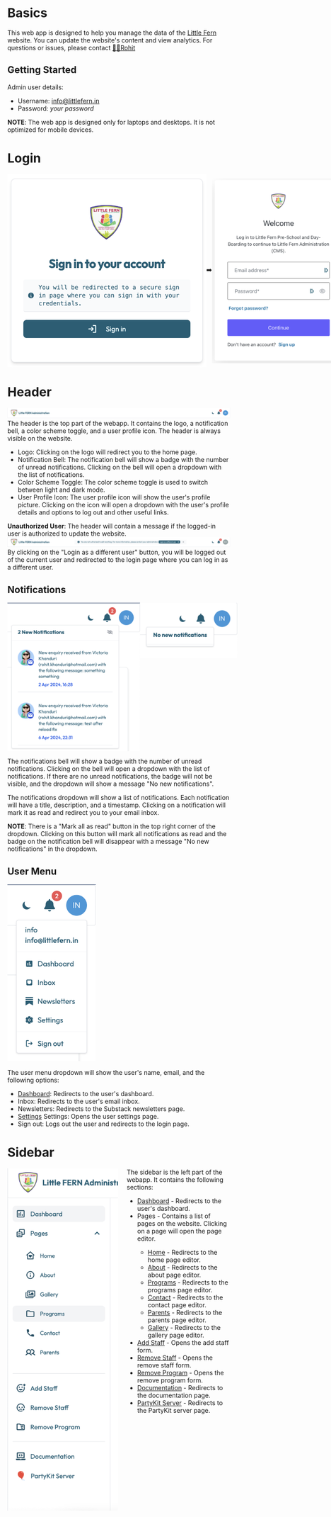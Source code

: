 # Basics
This web app is designed to help you manage the data of the [Little Fern](https://www.littlefern.in/) website.
You can update the website's content and view analytics.
For questions or issues, please contact [👨🏽Rohit](mailto:rohit.khanduri@proton.me)

## Getting Started

Admin user details:
- Username: info@littlefern.in
- Password: _your password_

**NOTE**: The web app is designed only for laptops and desktops. It is not optimized for mobile devices.


# Login
<div style="display: flex; justify-content: space-around; align-items: center;">
  <img src="./images/signin.png" alt="Login" width="450"/>
  <span>➡️</span>
  <img src="./images/login.png" alt="Login Error" width="300"/>
</div>


# Header
![Header](./images/header.png)
The header is the top part of the webapp. It contains the logo, a notification bell, a color scheme toggle, and a user profile icon. The header is
always visible on the website.
- Logo: Clicking on the logo will redirect you to the home page.
- Notification Bell: The notification bell will show a badge with the number of unread notifications. Clicking on the bell will open a dropdown with the list of notifications.
- Color Scheme Toggle: The color scheme toggle is used to switch between light and dark mode.
- User Profile Icon: The user profile icon will show the user's profile picture. Clicking on the icon will open a dropdown with the user's profile
  details and options to log out and other useful links.

**Unauthorized User**: The header will contain a message if the logged-in user is authorized to update the website.
![Header](./images/unauthorized.header.png)
By clicking on the "Login as a different user" button, you will be logged out of the current user and redirected to the login page where you can log in as a different user.

## Notifications
<div style="display: flex; justify-content: space-around;">
  <img src="./images/notifications.png" alt="Notifications" width="300"/>
  <img src="./images/no.notifications.png" alt="Notifications" width="220" height="125"/>
</div>

The notifications bell will show a badge with the number of unread notifications. Clicking on the bell will open a dropdown with the list of notifications.
If there are no unread notifications, the badge will not be visible, and the dropdown will show a message "No new notifications".

The notifications dropdown will show a list of notifications. Each notification will have a title, description, and a timestamp. Clicking on a
notification will mark it as read and redirect you to your email inbox.

**NOTE**: There is a "Mark all as read" button in the top right corner of the dropdown. Clicking on this button will mark all notifications as
read and the badge on the notification bell will disappear with a message "No new notifications" in the dropdown.

## User Menu
<img src="./images/user.menu.png" alt="User Profile" width="200"/>

The user menu dropdown will show the user's name, email, and the following options:
- [Dashboard](pages/dashboard.md): Redirects to the user's dashboard.
- Inbox: Redirects to the user's email inbox.
- Newsletters: Redirects to the Substack newsletters page.
- [Settings](pages/settings.md) Settings: Opens the user settings page.
- Sign out: Logs out the user and redirects to the login page.

# Sidebar
<div style="display: flex; justify-content: space-around;">
  <img src="./images/sidebar.png" alt="Notifications" width="250" style="margin-right: 20px;"/>
  <span>
    The sidebar is the left part of the webapp. It contains the following sections:
    <ul>
      <li><a href="#/pages/dashboard.md">Dashboard</a> - Redirects to the user's dashboard.</li>
      <li>Pages - Contains a list of pages on the website. Clicking on a page will open the page editor.</li>
      <ul>
        <li><a href="#/pages/home.md">Home</a> - Redirects to the home page editor.</li>
        <li><a href="#/pages/about.md">About</a> - Redirects to the about page editor.</li>
        <li><a href="#/pages/programs.md">Programs</a> - Redirects to the programs page editor.</li>
        <li><a href="#/pages/contact.md">Contact</a> - Redirects to the contact page editor.</li>
        <li><a href="#/pages/parents.md">Parents</a> - Redirects to the parents page editor.</li>
          <li><a href="#/pages/gallery.md">Gallery</a> - Redirects to the gallery page editor.</li>
      </ul>
      <li><a href="#/pages/add.staff.md">Add Staff</a> - Opens the add staff form.</li>
      <li><a href="#/pages/remove.staff.md">Remove Staff</a> - Opens the remove staff form.</li>
      <li><a href="#/pages/remove.program.md">Remove Program</a> - Opens the remove program form.</li>
      <li><a href="#">Documentation</a> - Redirects to the documentation page.</li>
      <li><a href="#/pages/partykit.md">PartyKit Server</a> - Redirects to the PartyKit server page.</li>
    </ul>
  </span>
</div>


